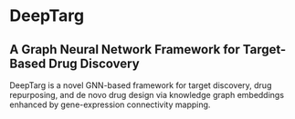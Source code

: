 # DeepTarg
## A Graph Neural Network Framework for Target-Based Drug Discovery
DeepTarg is a novel GNN-based framework for target discovery, drug repurposing, and de novo drug design via knowledge graph embeddings enhanced by gene-expression connectivity mapping.
